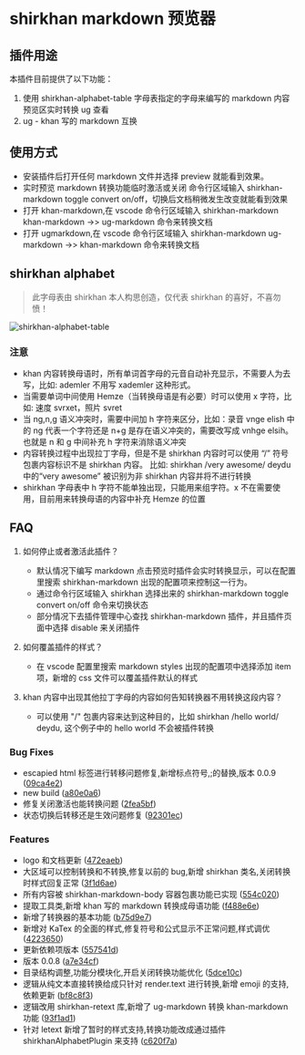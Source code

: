 # shirkhan markdown 预览器

## 插件用途

本插件目前提供了以下功能：

1. 使用 shirkhan-alphabet-table 字母表指定的字母来编写的 markdown 内容预览区实时转换 ug 查看
2. ug - khan 写的 markdown 互换

## 使用方式

- 安装插件后打开任何 markdown 文件并选择 preview 就能看到效果。
- 实时预览 markdown 转换功能临时激活或关闭 命令行区域输入 shirkhan-markdown toggle convert on/off，切换后文档稍微发生改变就能看到效果
- 打开 khan-markdown,在 vscode 命令行区域输入 shirkhan-markdown khan-markdown ->> ug-markdown 命令来转换文档
- 打开 ugmarkdown,在 vscode 命令行区域输入 shirkhan-markdown ug-markdown ->> khan-markdown 命令来转换文档

## shirkhan alphabet

> 此字母表由 shirkhan 本人构思创造，仅代表 shirkhan 的喜好，不喜勿愤！

![shirkhan-alphabet-table](./images/shirkhan-alphabet-table.jpg)

### 注意

- khan 内容转换母语时，所有单词首字母的元音自动补充显示，不需要人为去写，比如: ademler 不用写 xademler 这种形式。
- 当需要单词中间使用 Hemze（当转换母语是有必要）时可以使用 x 字符，比如: 速度 svrxet，照片 svret
- 当 ng,n,g 语义冲突时，需要中间加 h 字符来区分，比如：录音 vnge elish 中的 ng 代表一个字符还是 n+g 是存在语义冲突的，需要改写成 vnhge elsih。 也就是 n 和 g 中间补充 h 字符来消除语义冲突
- 内容转换过程中出现拉丁字母，但是不是 shirkhan 内容时可以使用 “/” 符号包裹内容标识不是 shirkhan 内容。 比如: shirkhan /very awesome/ deydu 中的“very awesome” 被识别为非 shirkhan 内容并将不进行转换
- shirkhan 字母表中 h 字符不能单独出现，只能用来组字符。x 不在需要使用，目前用来转换母语的内容中补充 Hemze 的位置

## FAQ

1. 如何停止或者激活此插件？

   - 默认情况下编写 markdown 点击预览时插件会实时转换显示，可以在配置里搜索 shirkhan-markdown 出现的配置项来控制这一行为。
   - 通过命令行区域输入 shirkhan 选择出来的 shirkhan-markdown toggle convert on/off 命令来切换状态
   - 部分情况下去插件管理中心查找 shirkhan-markdown 插件，并且插件页面中选择 disable 来关闭插件

2. 如何覆盖插件的样式？

   - 在 vscode 配置里搜索 markdown styles 出现的配置项中选择添加 item 项，新增的 css 文件可以覆盖插件默认的样式

3. khan 内容中出现其他拉丁字母的内容如何告知转换器不用转换这段内容？
   - 可以使用 "/" 包裹内容来达到这种目的，比如 shirkhan /hello world/ deydu, 这个例子中的 hello world 不会被插件转换

### Bug Fixes

- escapied html 标签进行转移问题修复,新增标点符号,;的替换,版本 0.0.9 ([09ca4e2](https://github.com/ishirkhan/vscode-markdown-previewer/commit/09ca4e2628c59c0d96e3deb3d224153e5591a19d))
- new build ([a80e0a6](https://github.com/ishirkhan/vscode-markdown-previewer/commit/a80e0a6437c3706417f0c6664a05e67dd387f182))
- 修复关闭激活也能转换问题 ([2fea5bf](https://github.com/ishirkhan/vscode-markdown-previewer/commit/2fea5bf86dd415b8e849a9d37acfc5507f3c6422))
- 状态切换后转移还是生效问题修复 ([92301ec](https://github.com/ishirkhan/vscode-markdown-previewer/commit/92301ec7816caf6045ecc31a294fdb17a282867f))

### Features

- logo 和文档更新 ([472eaeb](https://github.com/ishirkhan/vscode-markdown-previewer/commit/472eaeb81dbde663393b72fdb90bf2f032557c41))
- 大区域可以控制转换和不转换,修复以前的 bug,新增 shirkhan 类名,关闭转换时样式回复正常 ([3f1d6ae](https://github.com/ishirkhan/vscode-markdown-previewer/commit/3f1d6ae27781b627abd4ba7a29d484f0633f059f))
- 所有内容被 shirkhan-markdown-body 容器包裹功能已实现 ([554c020](https://github.com/ishirkhan/vscode-markdown-previewer/commit/554c0201f2ea43cee5988422bfba37a39d5993a1))
- 提取工具类,新增 khan 写的 markdown 转换成母语功能 ([f488e6e](https://github.com/ishirkhan/vscode-markdown-previewer/commit/f488e6e1bd238f134b4220f9524d0ee01aec8ff8))
- 新增了转换器的基本功能 ([b75d9e7](https://github.com/ishirkhan/vscode-markdown-previewer/commit/b75d9e7befd0ab2f3733cc008b0f3698a33cd297))
- 新增对 KaTex 的全面的样式,修复符号和公式显示不正常问题,样式调优 ([4223650](https://github.com/ishirkhan/vscode-markdown-previewer/commit/42236505682075dff553b842c479ffd6f1844efd))
- 更新依赖项版本 ([557541d](https://github.com/ishirkhan/vscode-markdown-previewer/commit/557541d2058d4ef5375e8d757335f2f7d670953d))
- 版本 0.0.8 ([a7e34cf](https://github.com/ishirkhan/vscode-markdown-previewer/commit/a7e34cffe4481861f34355145359c4e25c423ef3))
- 目录结构调整,功能分模块化,开启关闭转换功能优化 ([5dce10c](https://github.com/ishirkhan/vscode-markdown-previewer/commit/5dce10c60c3dcd78684f137e657f7c25a835f062))
- 逻辑从纯文本直接转换给成只针对 render.text 进行转换,新增 emoji 的支持,依赖更新 ([bf8c8f3](https://github.com/ishirkhan/vscode-markdown-previewer/commit/bf8c8f31807a5e91f934edb2afe3698547991c96))
- 逻辑改用 shirkhan-retext 库,新增了 ug-markdown 转换 khan-markdown 功能 ([93f1ad1](https://github.com/ishirkhan/vscode-markdown-previewer/commit/93f1ad156b07165ef450d9f7defbd7093cb64da1))
- 针对 letext 新增了暂时的样式支持,转换功能改成通过插件 shirkhanAlphabetPlugin 来支持 ([c620f7a](https://github.com/ishirkhan/vscode-markdown-previewer/commit/c620f7a46e05bd60ed78fc0aaa4f01cad8ed69d9))
